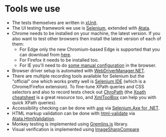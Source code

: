 # Tools we use



- The tests themselves are written in [xUnit](https://xunit.net/).
- The UI testing framework we use is [Selenium](https://www.selenium.dev/), extended with [Atata](https://atata.io/).
- Chrome needs to be installed on your machine, the latest version. If you also want to test other browsers then install the latest version of each of them:
  - For Edge only the new Chromium-based Edge is supported that you can download from [here](https://www.microsoft.com/en-us/edge).
  - For Firefox it needs to be installed too.
  - For IE you'll need to do [some manual configuration](https://github.com/SeleniumHQ/selenium/wiki/InternetExplorerDriver#required-configuration) in the browser.
- Browser driver setup is automated with [WebDriverManager.NET](https://github.com/rosolko/WebDriverManager.Net).
- There are multiple recording tools available for Selenium but the "official" one which works pretty well is [Selenium IDE](https://www.selenium.dev/selenium-ide/) (which is a Chrome/Firefox extension). To fine-tune XPath queries and CSS selectors and also to record tests check out [ChroPath](https://chrome.google.com/webstore/detail/chropath/ljngjbnaijcbncmcnjfhigebomdlkcjo/) (the [Xpath cheatsheet](https://devhints.io/xpath) is a great resource too, and [XmlToolBox](https://xmltoolbox.appspot.com/xpath_generator.html) can help you with quick XPath queries).
- Accessibility checking can be done with [axe](https://github.com/dequelabs/axe-core) via [Selenium.Axe for .NET](https://github.com/TroyWalshProf/SeleniumAxeDotnet).
- HTML markup validation can be done with [html-validate](https://gitlab.com/html-validate/html-validate) via [Atata.HtmlValidation](https://github.com/atata-framework/atata-htmlvalidation).
- Monkey testing is implemented using [Gremlins.js](https://github.com/marmelab/gremlins.js/) library.
- Visual verification is implemented using [ImageSharpCompare](https://github.com/Codeuctivity/ImageSharp.Compare/blob/1.2.11/README.md)
